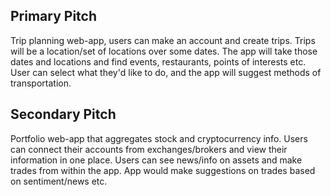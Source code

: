 ## Primary Pitch

Trip planning web-app, users can make an account and create trips. Trips will be a location/set of locations over some dates. The app will take those dates and locations and find events, restaurants, points of interests etc. User can select what they'd like to do, and the app will suggest methods of transportation.

## Secondary Pitch

Portfolio web-app that aggregates stock and cryptocurrency info. Users can connect their accounts from exchanges/brokers and view their information in one place. Users can see news/info on assets and make trades from within the app. App would make suggestions on trades based on sentiment/news etc.
